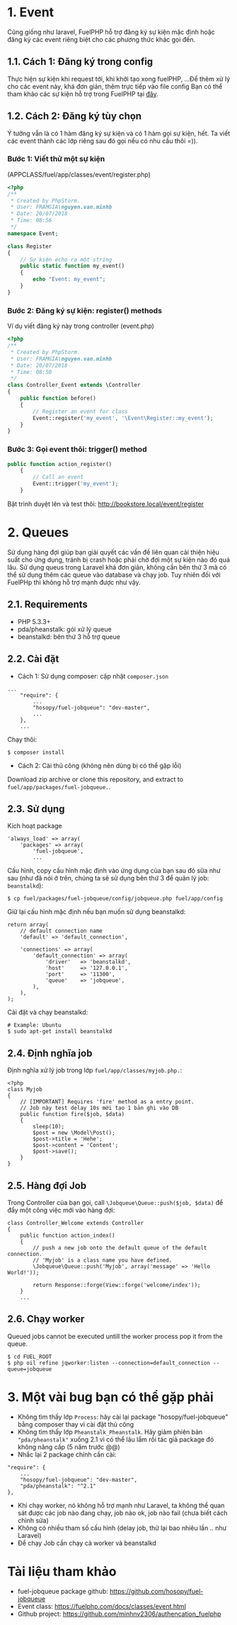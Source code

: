 # 1. Event

Cũng giống như laravel, FuelPHP hỗ trợ đăng ký sự kiện mặc định hoặc đăng ký các event riêng biệt cho các phương thức khác gọi đến.
## 1.1. Cách 1: Đăng ký trong config
Thực hiện sự kiện khi request tới, khi khởi tạo xong fuelPHP, ...Để thêm xử lý cho các event này, khá đơn giản, thêm trực tiếp vào file config
Bạn có thể tham khảo các sự kiện hỗ trợ trong FuelPHP tại [đây](https://fuelphp.com/docs/classes/event.html).

## 1.2. Cách 2: Đăng ký tùy chọn
Ý tưởng vẫn là có 1 hàm đăng ký sự kiện và có 1 hàm gọi sự kiện, hết. Ta viết các event thành các lớp riêng sau đó gọi nếu có nhu cầu thôi =)).

### Bước 1: Viết thử một sự kiện 

(APPCLASS/fuel/app/classes/event/register.php)
```php
<?php
/**
 * Created by PhpStorm.
 * User: FRAMGIA\nguyen.van.minhb
 * Date: 20/07/2018
 * Time: 08:56
 */
namespace Event;

class Register
{
    // Sự kiện echo ra một string
    public static function my_event()
    {
        echo "Event: my_event";
    }
}
```

### Bước 2: Đăng ký sự kiện: **register()** methods

Ví dụ viết đăng ký này trong controller (event.php)
```php
<?php
/**
 * Created by PhpStorm.
 * User: FRAMGIA\nguyen.van.minhb
 * Date: 20/07/2018
 * Time: 08:50
 */
class Controller_Event extends \Controller
{
    public function before()
    {
        // Register an event for class
        Event::register('my_event', '\Event\Register::my_event');
    }
}
```

### Bước 3: Gọi event thôi: **trigger()** method
```php
public function action_register()
    {
        // Call an event
        Event::trigger('my_event');
    }
```

Bật trình duyệt lên và test thôi: http://bookstore.local/event/register

# 2. Queues
Sử dụng hàng đợi giúp bạn giải quyết các vấn đề liên quan cải thiện hiệu suất cho ứng dụng, tránh bị crash hoặc phải chờ đợi một sự kiện nào đó quá lâu. Sử dụng queus trong Laravel khá đơn giản, không cần bên thứ 3 mà có thể sử dụng thêm các queue vào database và chạy job. Tuy nhiên đối với FuelPHp thì không hỗ trợ mạnh được như vậy.
## 2.1. Requirements
* PHP 5.3.3+
* pda/pheanstalk: gói xử lý queue
* beanstalkd: bên thứ 3 hỗ trợ queue

## 2.2. Cài đặt
* Cách 1: Sử dụng composer: cập nhật `composer.json`
```
...
    "require": {
        ...
        "hosopy/fuel-jobqueue": "dev-master",
        ...
    },
    ...
```
Chạy thôi: 

`$ composer install`

* Cách 2: Cài thủ công (không nên dùng bị có thể gặp lỗi)

Download zip archive or clone this repository, and extract to `fuel/app/packages/fuel-jobqueue.`.

## 2.3. Sử dụng
Kích hoạt package
```
'always_load' => array(
    'packages' => array(
        'fuel-jobqueue',
        ...
```
Cấu hình, copy cấu hình mặc định vào ứng dụng của bạn sau đó sửa như sau (như đã nói ở trên, chúng ta sẽ sử dụng bên thứ 3 để quản lý job: `beanstalkd`):

`$ cp fuel/packages/fuel-jobqueue/config/jobqueue.php fuel/app/config`

Giữ lại cấu hình mặc định nếu bạn muốn sử dụng beanstalkd:
```
return array(
    // default connection name
    'default' => 'default_connection',
    
    'connections' => array(
        'default_connection' => array(
            'driver'   => 'beanstalkd',
            'host'     => '127.0.0.1',
            'port'     => '11300',
            'queue'    => 'jobqueue',
        ),
    ),
);
```
Cài đặt và chạy beanstalkd:
```
# Example: Ubuntu
$ sudo apt-get install beanstalkd
```

## 2.4. Định nghĩa job

Định nghĩa xử lý job trong lớp `fuel/app/classes/myjob.php.`:

```
<?php
class Myjob
{
    // [IMPORTANT] Requires 'fire' method as a entry point.
    // Job này test delay 10s mới tạo 1 bản ghi vào DB
    public function fire($job, $data)
    {
        sleep(10);
        $post = new \Model\Post();
        $post->title = 'Hehe';
        $post->content = 'Content';
        $post->save();
    }
}
```
## 2.5. Hàng đợi Job

Trong Controller của bạn gọi, call `\Jobqueue\Queue::push($job, $data)` để đẩy một công việc mới vào hàng đợi:

```
class Controller_Welcome extends Controller
{
    public function action_index()
    {
        // push a new job onto the default queue of the default connection.
        // 'Myjob' is a class name you have defined.
        \Jobqueue\Queue::push('Myjob', array('message' => 'Hello World!'));
        
        return Response::forge(View::forge('welcome/index'));
    }
    ...
```
## 2.6. Chạy worker

Queued jobs cannot be executed untill the worker process pop it from the queue.

```
$ cd FUEL_ROOT
$ php oil refine jqworker:listen --connection=default_connection --queue=jobqueue
```
# 3. Một vài bug bạn có thể gặp phải
* Không tìm thấy lớp `Process`: hãy cài lại package "hosopy/fuel-jobqueue" bằng composer thay vì cài đặt thủ công
* Không tìm thấy lớp `Pheanstalk_Pheanstalk`. Hãy giảm phiên bản `"pda/pheanstalk"` xuống 2.1 vì có thể lâu lắm rồi tác giả package đó không nâng cấp (5 năm trước @@)
* Nhắc lại 2 package chính cần cài:
```
"require": {
    ...
    "hosopy/fuel-jobqueue": "dev-master",
    "pda/pheanstalk": "^2.1"
},
```
* Khi chạy worker, nó không hỗ trợ mạnh như Laravel, ta không thể quan sát được các job nào đang chạy, job nào ok, job nào fail (chưa biết cách chỉnh sửa)
* Không có nhiều tham số cấu hình (delay job, thử lại bao nhiêu lần .. như Laravel)
* Để chạy Job cần chạy cả worker và beanstalkd
# Tài liệu tham khảo
* fuel-jobqueue package github: https://github.com/hosopy/fuel-jobqueue
* Event class: https://fuelphp.com/docs/classes/event.html
* Github project: https://github.com/minhnv2306/authencation_fuelphp